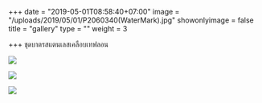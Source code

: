 +++
date = "2019-05-01T08:58:40+07:00"
image = "/uploads/2019/05/01/P2060340(WaterMark).jpg"
showonlyimage = false
title = "gallery"
type = ""
weight = 3

+++
ชุดบาตรสแตนเลสเคลือบเทฟลอน 

<!--more-->

![](/uploads/2019/05/01/P2180298(WaterMark).jpg)

![](/uploads/2019/05/01/P2050240_1(Edited-WaterMark).jpg)

![](/uploads/2019/05/01/P2060275_1(Watermark).jpg)